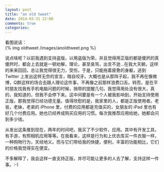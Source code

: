 ```yaml
---
layout: post
title: "an old tweet"
date: 2014-03-31 22:08
comments: true
categories: 
---
```

看图说话：  
{% img oldtweet /images/anoldtweet.png %}  

说点啥呢？以前我遇到支持盗版，以用盗版为荣，并且觉得用正版的都是傻屄的真傻屄时，都会上去就是一顿劝解，理论，甚至臭骂，出言不逊...在我大天朝，这样的来来回回，总让我觉得很无力，受伤，于是，只能拖着疲惫的身躯，逃到 Twitter 上发出这样无奈的宣言，暗自咬牙。大概也是从那阵子起，我不再在像微博，Q群这样的场合去跟人理论这件事，不再像之前那样浪费口舌。转而，是在平时朋友找我有手机电脑问题的时候，捎带的提醒几句。我觉得用处没有很大，真的，我知道的，但我不会停下来。这中间要是有一个人被我影响到，开始支持使用正版，那我觉得已经功德无量。值得欣慰的是，我家里的人，都是正版使用者。老爸，老妹，老弟的 iPhone 里，付费的应用都是充值买的，女朋友的 iPad 里也有好几个付费应用。她也已经养成购买应用的习惯。每次我推荐应用给她，她都会问到多少钱。  

从发出这条推到现在，两年的时间吧，我买了不少软件，应用。其中有开发工具，有手游，有照相机应用等等。在我看来，这样是行为和上优衣库买一件衣服一样，一种购物行为，天经地义。而与它们带给我的快捷，便利，丰富的功能相比，它们的价格我觉得实在便宜。  

不多解释了，我会这样一直支持正版，并尽可能让更多的人去了解，支持这样一件事。:-)